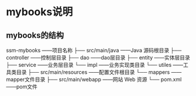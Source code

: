 # mybooks说明
## mybooks的结构
ssm-mybooks                                ——项目名称
     ├── src/main/java                  ——Java 源码根目录
            ├── controller              ——控制层目录
            ├── dao                     ——dao层目录
            ├── entity                  ——实体层目录
            ├── service                 ——业务层目录
                └── impl                ——业务实现类目录
            └── utiles                  ——工具类目录
     ├── src/main/resources             ——配置文件根目录
            └── mappers                 ——mapper文件目录
     ├── src/main/webapp                ——网站 Web 资源
     └── pom.xml                        ——pom文件